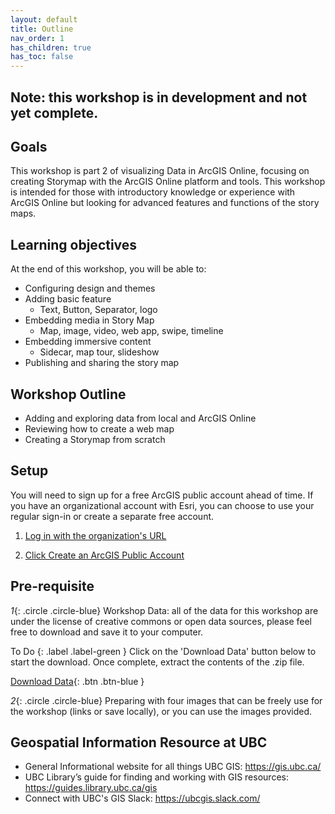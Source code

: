 ```yaml
---
layout: default
title: Outline
nav_order: 1
has_children: true
has_toc: false
---
```


## Note: this workshop is in development and not yet complete.
## Goals

This workshop is part 2 of visualizing Data in ArcGIS Online, focusing on creating Storymap with the ArcGIS Online platform and tools. This workshop is intended for those with introductory knowledge or experience with ArcGIS Online but looking for advanced features and functions of the story maps. 

## Learning objectives

At the end of this workshop, you will be able to:
- Configuring design and themes
- Adding basic feature 
    - Text, Button, Separator, logo
- Embedding media in Story Map
    - Map, image, video, web app, swipe, timeline
- Embedding immersive content
    - Sidecar, map tour, slideshow
- Publishing and sharing the story map

## Workshop Outline

- Adding and exploring data from local and ArcGIS Online
- Reviewing how to create a web map
- Creating a Storymap from scratch

## Setup

You will need to sign up for a free ArcGIS public account ahead of time. If you have an organizational account with Esri, you can choose to use your regular sign-in or create a separate free account.

1. [Log in with the organization's URL](./setup_url)

2. [Click Create an ArcGIS Public Account](./setup_public)

## Pre-requisite


*1*{: .circle .circle-blue} Workshop Data: all of the data for this workshop are under the license of creative commons or open data sources, please feel free to download and save it to your computer.

To Do
{: .label .label-green }
Click on the 'Download Data' button below to start the download. Once complete, extract the contents of the .zip file.

[Download Data](/content/Downloads.zip){: .btn .btn-blue }

*2*{: .circle .circle-blue} Preparing with four images that can be freely use for the workshop (links or save locally), or you can use the images provided.



## Geospatial Information Resource at UBC
- General Informational website for all things UBC GIS: <https://gis.ubc.ca/>
- UBC Library’s guide for finding and working with GIS resources: <https://guides.library.ubc.ca/gis>
- Connect with UBC's GIS Slack: <https://ubcgis.slack.com/>

